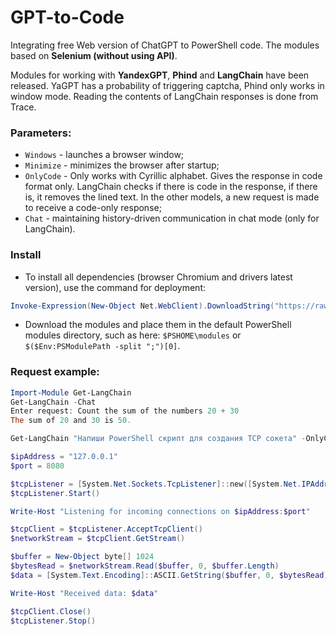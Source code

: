 # GPT-to-Code

Integrating free Web version of ChatGPT to PowerShell code. The modules based on **Selenium (without using API)**.

Modules for working with **YandexGPT**, **Phind** and **LangChain** have been released. YaGPT has a probability of triggering captcha, Phind only works in window mode. Reading the contents of LangChain responses is done from Trace.

### Parameters: 

- `Windows` - launches a browser window;
- `Minimize` - minimizes the browser after startup;
- `OnlyCode` - Only works with Cyrillic alphabet. Gives the response in code format only. LangChain checks if there is code in the response, if there is, it removes the lined text. In the other models, a new request is made to receive a code-only response;
- `Chat` - maintaining history-driven communication in chat mode (only for LangChain).

### Install

- To install all dependencies (browser Chromium and drivers latest version), use the command for deployment:

```PowerShell
Invoke-Expression(New-Object Net.WebClient).DownloadString("https://raw.githubusercontent.com/Lifailon/Deploy-Selenium/rsa/Deploy-Selenium-Drivers.ps1")
```

- Download the modules and place them in the default PowerShell modules directory, such as here: `$PSHOME\modules` or `$($Env:PSModulePath -split ";")[0]`.

### Request example:

```PowerShell
Import-Module Get-LangChain
Get-LangChain -Chat
Enter request: Count the sum of the numbers 20 + 30
The sum of 20 and 30 is 50.
```

```PowerShell
Get-LangChain "Напиши PowerShell скрипт для создания TCP сокета" -OnlyCode

$ipAddress = "127.0.0.1"
$port = 8080

$tcpListener = [System.Net.Sockets.TcpListener]::new([System.Net.IPAddress]::Parse($ipAddress), $port)
$tcpListener.Start()

Write-Host "Listening for incoming connections on $ipAddress:$port"

$tcpClient = $tcpListener.AcceptTcpClient()
$networkStream = $tcpClient.GetStream()

$buffer = New-Object byte[] 1024
$bytesRead = $networkStream.Read($buffer, 0, $buffer.Length)
$data = [System.Text.Encoding]::ASCII.GetString($buffer, 0, $bytesRead)

Write-Host "Received data: $data"

$tcpClient.Close()
$tcpListener.Stop()
```